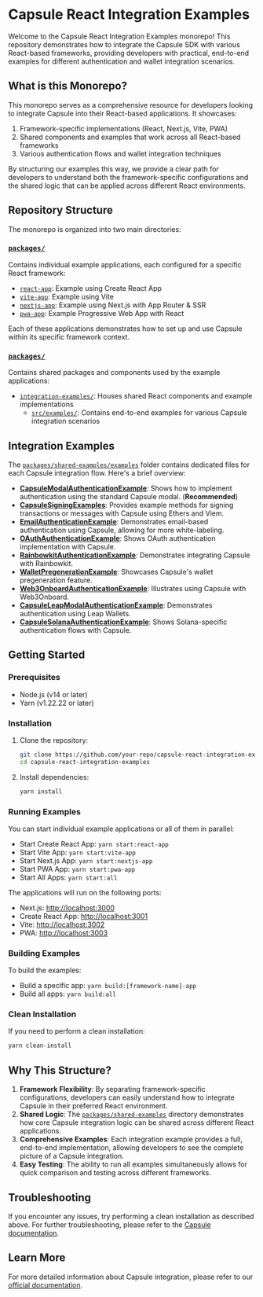 # Capsule React Integration Examples

Welcome to the Capsule React Integration Examples monorepo! This repository demonstrates how to integrate the Capsule SDK with various React-based frameworks, providing developers with practical, end-to-end examples for different authentication and wallet integration scenarios.

## What is this Monorepo?

This monorepo serves as a comprehensive resource for developers looking to integrate Capsule into their React-based applications. It showcases:

1. Framework-specific implementations (React, Next.js, Vite, PWA)
2. Shared components and examples that work across all React-based frameworks
3. Various authentication flows and wallet integration techniques

By structuring our examples this way, we provide a clear path for developers to understand both the framework-specific configurations and the shared logic that can be applied across different React environments.

## Repository Structure

The monorepo is organized into two main directories:

### [`packages/`](./packages/)

Contains individual example applications, each configured for a specific React framework:

- [`react-app`](./packages/with-react-craco/): Example using Create React App
- [`vite-app`](./packages/with-react-vite/): Example using Vite
- [`nextjs-app`](./packages/with-nextjs/): Example using Next.js with App Router & SSR
- [`pwa-app`](./packages/with-react-pwa/): Example Progressive Web App with React

Each of these applications demonstrates how to set up and use Capsule within its specific framework context.

### [`packages/`](./packages/)

Contains shared packages and components used by the example applications:

- [`integration-examples/`](./packages/shared-examples/): Houses shared React components and example implementations
  - [`src/examples/`](./packages/shared-examples/examples/): Contains end-to-end examples for various Capsule integration scenarios

## Integration Examples

The [`packages/shared-examples/examples`](./packages/shared-examples/examples/) folder contains dedicated files for each Capsule integration flow. Here's a brief overview:

- [**CapsuleModalAuthenticationExample**](./packages/shared-examples/examples/CapsuleModalAuthenticationExample.tsx): Shows how to implement authentication using the standard Capsule modal. (**Recommended**)
- [**CapsuleSigningExamples**](./packages/shared-examples/examples/CapsuleSigningExamples.ts): Provides example methods for signing transactions or messages with Capsule using Ethers and Viem.
- [**EmailAuthenticationExample**](./packages/shared-examples/examples/EmailAuthenticationExample.tsx): Demonstrates email-based authentication using Capsule, allowing for more white-labeling.
- [**OAuthAuthenticationExample**](./packages/shared-examples/examples/OAuthAuthenticationExample.tsx): Shows OAuth authentication implementation with Capsule.
- [**RainbowkitAuthenticationExample**](./packages/shared-examples/examples/RainbowkitAuthenticationExample.tsx): Demonstrates integrating Capsule with Rainbowkit.
- [**WalletPregenerationExample**](./packages/shared-examples/examples/WalletPregenerationExample.tsx): Showcases Capsule's wallet pregeneration feature.
- [**Web3OnboardAuthenticationExample**](./packages/shared-examples/examples/Web3OnboardAuthenticationExample.tsx): Illustrates using Capsule with Web3Onboard.
- [**CapsuleLeapModalAuthenticationExample**](./packages/shared-examples/examples/CapsuleLeapModalAuthenticationExample.tsx): Demonstrates authentication using Leap Wallets.
- [**CapsuleSolanaAuthenticationExample**](./packages/shared-examples/examples/CapsuleSolanaAuthenticationExample.tsx): Shows Solana-specific authentication flows with Capsule.

## Getting Started

### Prerequisites

- Node.js (v14 or later)
- Yarn (v1.22.22 or later)

### Installation

1. Clone the repository:

   ```sh
   git clone https://github.com/your-repo/capsule-react-integration-examples.git
   cd capsule-react-integration-examples
   ```

2. Install dependencies:
   ```sh
   yarn install
   ```

### Running Examples

You can start individual example applications or all of them in parallel:

- Start Create React App: `yarn start:react-app`
- Start Vite App: `yarn start:vite-app`
- Start Next.js App: `yarn start:nextjs-app`
- Start PWA App: `yarn start:pwa-app`
- Start All Apps: `yarn start:all`

The applications will run on the following ports:

- Next.js: [http://localhost:3000](http://localhost:3000)
- Create React App: [http://localhost:3001](http://localhost:3001)
- Vite: [http://localhost:3002](http://localhost:3002)
- PWA: [http://localhost:3003](http://localhost:3003)

### Building Examples

To build the examples:

- Build a specific app: `yarn build:[framework-name]-app`
- Build all apps: `yarn build:all`

### Clean Installation

If you need to perform a clean installation:

```sh
yarn clean-install
```

## Why This Structure?

1. **Framework Flexibility**: By separating framework-specific configurations, developers can easily understand how to integrate Capsule in their preferred React environment.
2. **Shared Logic**: The [`packages/shared-examples`](./packages/shared-examples/) directory demonstrates how core Capsule integration logic can be shared across different React applications.
3. **Comprehensive Examples**: Each integration example provides a full, end-to-end implementation, allowing developers to see the complete picture of a Capsule integration.
4. **Easy Testing**: The ability to run all examples simultaneously allows for quick comparison and testing across different frameworks.

## Troubleshooting

If you encounter any issues, try performing a clean installation as described above. For further troubleshooting, please refer to the [Capsule documentation](https://docs.usecapsule.com/troubleshooting/troubleshooting).

## Learn More

For more detailed information about Capsule integration, please refer to our [official documentation](https://docs.usecapsule.com).
